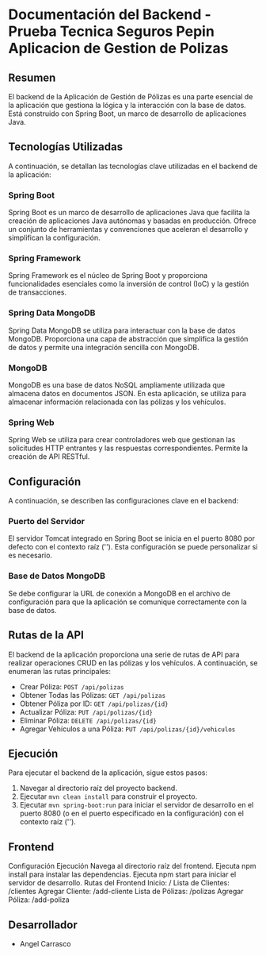 # Documentación del Backend - Prueba Tecnica Seguros Pepin Aplicacion de Gestion de Polizas 

## Resumen
El backend de la Aplicación de Gestión de Pólizas es una parte esencial de la aplicación que gestiona la lógica y la interacción con la base de datos. Está construido con Spring Boot, un marco de desarrollo de aplicaciones Java.

## Tecnologías Utilizadas
A continuación, se detallan las tecnologías clave utilizadas en el backend de la aplicación:

### Spring Boot
Spring Boot es un marco de desarrollo de aplicaciones Java que facilita la creación de aplicaciones Java autónomas y basadas en producción. Ofrece un conjunto de herramientas y convenciones que aceleran el desarrollo y simplifican la configuración.

### Spring Framework
Spring Framework es el núcleo de Spring Boot y proporciona funcionalidades esenciales como la inversión de control (IoC) y la gestión de transacciones.

### Spring Data MongoDB
Spring Data MongoDB se utiliza para interactuar con la base de datos MongoDB. Proporciona una capa de abstracción que simplifica la gestión de datos y permite una integración sencilla con MongoDB.

### MongoDB
MongoDB es una base de datos NoSQL ampliamente utilizada que almacena datos en documentos JSON. En esta aplicación, se utiliza para almacenar información relacionada con las pólizas y los vehículos.

### Spring Web
Spring Web se utiliza para crear controladores web que gestionan las solicitudes HTTP entrantes y las respuestas correspondientes. Permite la creación de API RESTful.

## Configuración
A continuación, se describen las configuraciones clave en el backend:

### Puerto del Servidor
El servidor Tomcat integrado en Spring Boot se inicia en el puerto 8080 por defecto con el contexto raíz (''). Esta configuración se puede personalizar si es necesario.

### Base de Datos MongoDB
Se debe configurar la URL de conexión a MongoDB en el archivo de configuración para que la aplicación se comunique correctamente con la base de datos.

## Rutas de la API
El backend de la aplicación proporciona una serie de rutas de API para realizar operaciones CRUD en las pólizas y los vehículos. A continuación, se enumeran las rutas principales:

- Crear Póliza: `POST /api/polizas`
- Obtener Todas las Pólizas: `GET /api/polizas`
- Obtener Póliza por ID: `GET /api/polizas/{id}`
- Actualizar Póliza: `PUT /api/polizas/{id}`
- Eliminar Póliza: `DELETE /api/polizas/{id}`
- Agregar Vehículos a una Póliza: `PUT /api/polizas/{id}/vehiculos`

## Ejecución
Para ejecutar el backend de la aplicación, sigue estos pasos:


1. Navegar al directorio raíz del proyecto backend.
2. Ejecutar `mvn clean install` para construir el proyecto.
3. Ejecutar `mvn spring-boot:run` para iniciar el servidor de desarrollo en el puerto 8080 (o en el puerto especificado en la configuración) con el contexto raíz ('').


## Frontend
Configuración
Ejecución
Navega al directorio raíz del frontend.
Ejecuta npm install para instalar las dependencias.
Ejecuta npm start para iniciar el servidor de desarrollo.
Rutas del Frontend
Inicio: /
Lista de Clientes: /clientes
Agregar Cliente: /add-cliente
Lista de Pólizas: /polizas
Agregar Póliza: /add-poliza

## Desarrollador
- Angel Carrasco


